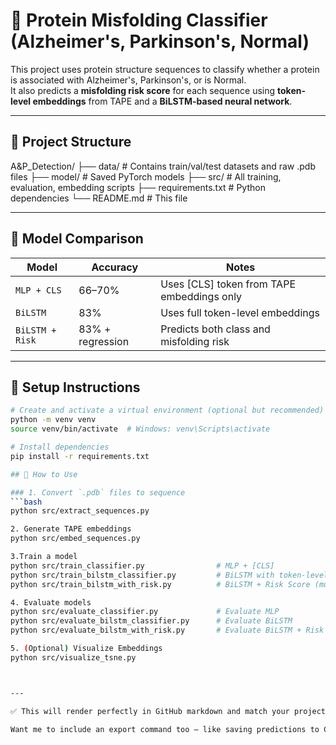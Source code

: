 # 🧠 Protein Misfolding Classifier (Alzheimer's, Parkinson's, Normal)

This project uses protein structure sequences to classify whether a protein is associated with Alzheimer's, Parkinson's, or is Normal.  
It also predicts a **misfolding risk score** for each sequence using **token-level embeddings** from TAPE and a **BiLSTM-based neural network**.

---

## 📁 Project Structure

A&P_Detection/
├── data/ # Contains train/val/test datasets and raw .pdb files
├── model/ # Saved PyTorch models
├── src/ # All training, evaluation, embedding scripts
├── requirements.txt # Python dependencies
└── README.md # This file



---

## 🧪 Model Comparison

| Model                | Accuracy | Notes                                |
|----------------------|----------|--------------------------------------|
| `MLP + CLS`          | 66–70%   | Uses [CLS] token from TAPE embeddings only |
| `BiLSTM`             | 83%      | Uses full token-level embeddings     |
| `BiLSTM + Risk`      | 83% + regression | Predicts both class and misfolding risk |

---

## 🔧 Setup Instructions

```bash
# Create and activate a virtual environment (optional but recommended)
python -m venv venv
source venv/bin/activate  # Windows: venv\Scripts\activate

# Install dependencies
pip install -r requirements.txt

## 🧬 How to Use

### 1. Convert `.pdb` files to sequence
```bash
python src/extract_sequences.py

2. Generate TAPE embeddings
python src/embed_sequences.py

3.Train a model
python src/train_classifier.py                # MLP + [CLS]
python src/train_bilstm_classifier.py         # BiLSTM with token-level embeddings
python src/train_bilstm_with_risk.py          # BiLSTM + Risk Score (multi-task)

4. Evaluate models
python src/evaluate_classifier.py             # Evaluate MLP
python src/evaluate_bilstm_classifier.py      # Evaluate BiLSTM
python src/evaluate_bilstm_with_risk.py       # Evaluate BiLSTM + Risk + plot

5. (Optional) Visualize Embeddings
python src/visualize_tsne.py



---

✅ This will render perfectly in GitHub markdown and match your project’s workflow.

Want me to include an export command too — like saving predictions to CSV or `.xlsx`?
